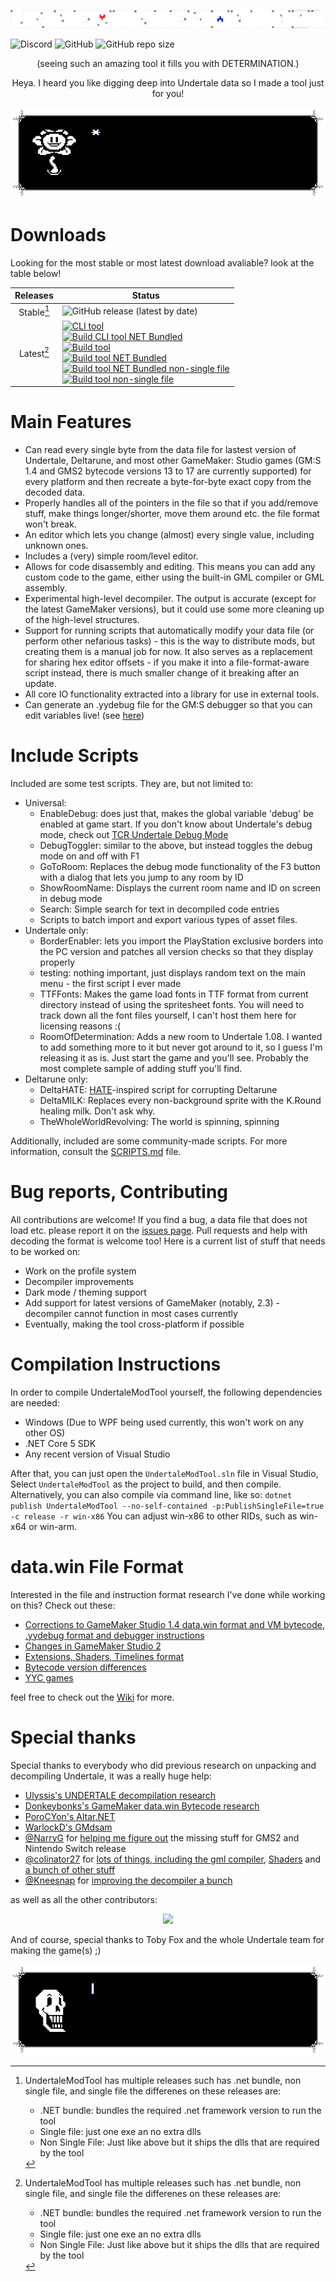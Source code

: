 <p align="center">
  <img src="images/logo.png" alt="UndertaleModTool Logo"/>
</p>

![Discord](https://img.shields.io/discord/566861759210586112?label=Discord&logo=discord&logoColor=white) ![GitHub](https://img.shields.io/github/license/krzys-h/UndertaleModTool?logo=github) ![GitHub repo size](https://img.shields.io/github/repo-size/krzys-h/UndertaleModTool?logo=github)

<p align="center">(seeing such an amazing tool it fills you with DETERMINATION.)</p>
<p align="center">Heya. I heard you like digging deep into Undertale data so I made a tool just for you!</p>
<p align="center">
  <img src="images/flowey.gif" alt="Flowey"/>
</p>

# Downloads

Looking for the most stable or most latest download avaliable? look at the table below!

| Releases 	| Status 	|
|:---:	|----------	|
| Stable[^1] 	| ![GitHub release (latest by date)](https://img.shields.io/github/downloads/krzys-h/UndertaleModTool/latest/total) 	|
| Latest[^1] 	| [![CLI tool](https://github.com/krzys-h/UndertaleModTool/actions/workflows/cli_build.yml/badge.svg)](https://github.com/krzys-h/UndertaleModTool/actions/workflows/cli_build.yml)<br>[![Build CLI tool NET Bundled](https://github.com/krzys-h/UndertaleModTool/actions/workflows/cli_build_net.yml/badge.svg)](https://github.com/krzys-h/UndertaleModTool/actions/workflows/cli_build_net.yml)<br>[![Build tool](https://github.com/krzys-h/UndertaleModTool/actions/workflows/build.yml/badge.svg)](https://github.com/krzys-h/UndertaleModTool/actions/workflows/build.yml)<br>[![Build tool NET Bundled](https://github.com/krzys-h/UndertaleModTool/actions/workflows/build_net.yml/badge.svg)](https://github.com/krzys-h/UndertaleModTool/actions/workflows/build_net.yml)<br>[![Build tool NET Bundled non-single file](https://github.com/krzys-h/UndertaleModTool/actions/workflows/build_net_nonbundled.yml/badge.svg)](https://github.com/krzys-h/UndertaleModTool/actions/workflows/build_net_nonbundled.yml)<br>[![Build tool non-single file](https://github.com/krzys-h/UndertaleModTool/actions/workflows/build_nonbundled.yml/badge.svg)](https://github.com/krzys-h/UndertaleModTool/actions/workflows/build_nonbundled.yml) 	|

[^1]: UndertaleModTool has multiple releases such has .net bundle, non single file, and single file the differenes on these releases are:
      - .NET bundle: bundles the required .net framework version to run the tool
      - Single file: just one exe an no extra dlls
      - Non Single File: Just like above but it ships the dlls that are required by the tool

# Main Features

* Can read every single byte from the data file for lastest version of Undertale, Deltarune, and most other GameMaker: Studio games (GM:S 1.4 and GMS2 bytecode versions 13 to 17 are currently supported) for every platform and then recreate a byte-for-byte exact copy from the decoded data.
* Properly handles all of the pointers in the file so that if you add/remove stuff, make things longer/shorter, move them around etc. the file format won't break.
* An editor which lets you change (almost) every single value, including unknown ones.
* Includes a (very) simple room/level editor.
* Allows for code disassembly and editing. This means you can add any custom code to the game, either using the built-in GML compiler or GML assembly.
* Experimental high-level decompiler. The output is accurate (except for the latest GameMaker versions), but it could use some more cleaning up of the high-level structures.
* Support for running scripts that automatically modify your data file (or perform other nefarious tasks) - this is the way to distribute mods, but creating them is a manual job for now. It also serves as a replacement for sharing hex editor offsets - if you make it into a file-format-aware script instead, there is much smaller change of it breaking after an update.
* All core IO functionality extracted into a library for use in external tools.
* Can generate an .yydebug file for the GM:S debugger so that you can edit variables live! (see [here](https://github.com/krzys-h/UndertaleModTool/wiki/Corrections-to-GameMaker-Studio-1.4-data.win-format-and-VM-bytecode,-.yydebug-format-and-debugger-instructions#yydebug-file-format))

# Include Scripts

Included are some test scripts. They are, but not limited to:

* Universal:
  * EnableDebug: does just that, makes the global variable 'debug' be enabled at game start. If you don't know about Undertale's debug mode, check out [TCR Undertale Debug Mode](https://tcrf.net/Undertale/Debug_Mode)
  * DebugToggler: similar to the above, but instead toggles the debug mode on and off with F1
  * GoToRoom: Replaces the debug mode functionality of the F3 button with a dialog that lets you jump to any room by ID
  * ShowRoomName: Displays the current room name and ID on screen in debug mode
  * Search: Simple search for text in decompiled code entries
  * Scripts to batch import and export various types of asset files.
* Undertale only:
  * BorderEnabler: lets you import the PlayStation exclusive borders into the PC version and patches all version checks so that they display properly
  * testing: nothing important, just displays random text on the main menu - the first script I ever made
  * TTFFonts: Makes the game load fonts in TTF format from current directory instead of using the spritesheet fonts. You will need to track down all the font files yourself, I can't host them here for licensing reasons :(
  * RoomOfDetermination: Adds a new room to Undertale 1.08. I wanted to add something more to it but never got around to it, so I guess I'm releasing it as is. Just start the game and you'll see. Probably the most complete sample of adding stuff you'll find.
* Deltarune only:
  * DeltaHATE: [HATE](https://www.reddit.com/r/Undertale/comments/41lb16/hate_the_undertale_corruptor/)-inspired script for corrupting Deltarune
  * DeltaMILK: Replaces every non-background sprite with the K.Round healing milk. Don't ask why.
  * TheWholeWorldRevolving: The world is spinning, spinning

Additionally, included are some community-made scripts. For more information, consult the [SCRIPTS.md](https://github.com/krzys-h/UndertaleModTool/blob/master/SCRIPTS.md) file.

# Bug reports, Contributing

All contributions are welcome! If you find a bug, a data file that does not load etc. please report it on the [issues page](https://github.com/krzys-h/UndertaleModTool/issues). Pull requests and help with decoding the format is welcome too! Here is a current list of stuff that needs to be worked on:

* Work on the profile system
* Decompiler improvements
* Dark mode / theming support
* Add support for latest versions of GameMaker (notably, 2.3) - decompiler cannot function in most cases currently
* Eventually, making the tool cross-platform if possible

# Compilation Instructions

In order to compile UndertaleModTool yourself, the following dependencies are needed:

* Windows (Due to WPF being used currently, this won't work on any other OS)
* .NET Core 5 SDK
* Any recent version of Visual Studio

After that, you can just open the `UndertaleModTool.sln` file in Visual Studio, Select `UndertaleModTool` as the project to build, and then compile.  
Alternatively, you can also compile via command line, like so: `dotnet publish UndertaleModTool --no-self-contained -p:PublishSingleFile=true -c release -r win-x86`
You can adjust win-x86 to other RIDs, such as win-x64 or win-arm.

# data.win File Format

Interested in the file and instruction format research I've done while working on this? Check out these:

* [Corrections to GameMaker Studio 1.4 data.win format and VM bytecode, .yydebug format and debugger instructions](https://github.com/krzys-h/UndertaleModTool/wiki/Corrections-to-GameMaker-Studio-1.4-data.win-format-and-VM-bytecode,-.yydebug-format-and-debugger-instructions)
* [Changes in GameMaker Studio 2](https://github.com/krzys-h/UndertaleModTool/wiki/Changes-in-GameMaker-Studio-2)
* [Extensions, Shaders, Timelines format](https://github.com/krzys-h/UndertaleModTool/wiki/Extensions,-Shaders,-Timelines-format)
* [Bytecode version differences](https://github.com/krzys-h/UndertaleModTool/wiki/Bytecode-version-differences)
* [YYC games](https://github.com/krzys-h/UndertaleModTool/wiki/YYC-games)

feel free to check out the [Wiki](https://github.com/krzys-h/UndertaleModTool/wiki) for more.

# Special thanks

Special thanks to everybody who did previous research on unpacking and decompiling Undertale, it was a really huge help:

* [Ulyssis's UNDERTALE decompilation research](https://pcy.ulyssis.be/undertale/)
* [Donkeybonks's GameMaker data.win Bytecode research](https://web.archive.org/web/20191126144953if_/https://github.com/donkeybonks/acolyte/wiki/Bytecode)
* [PoroCYon's Altar.NET](https://github.com/PoroCYon/Altar.NET)
* [WarlockD's GMdsam](https://github.com/WarlockD/GMdsam)
* [@NarryG](https://github.com/NarryG) for [helping me figure out](https://github.com/krzys-h/UndertaleModTool/issues/3) the missing stuff for GMS2 and Nintendo Switch release
* [@colinator27](https://github.com/colinator27) for [lots of things, including the gml compiler](https://github.com/krzys-h/UndertaleModTool/issues/4), [Sha](https://github.com/krzys-h/UndertaleModTool/issues/13)[ders](https://github.com/krzys-h/UndertaleModTool/pull/25) and [a bunch of other stuff](https://github.com/krzys-h/UndertaleModTool/pull/30)
* [@Kneesnap](https://github.com/Kneesnap) for [improving the decompiler a bunch](https://github.com/krzys-h/UndertaleModTool/pull/162)

as well as all the other contributors:
<p align="center">
  <a href="https://github.com/krzys-h/UndertaleModTool/graphs/contributors">
    <img src="https://contrib.rocks/image?repo=krzys-h/UndertaleModTool" />
  </a>
</p>

And of course, special thanks to Toby Fox and the whole Undertale team for making the game(s) ;)

<p align="center">
  <img src="images/papyrus.gif" alt="Papyrus"/>
</p>
